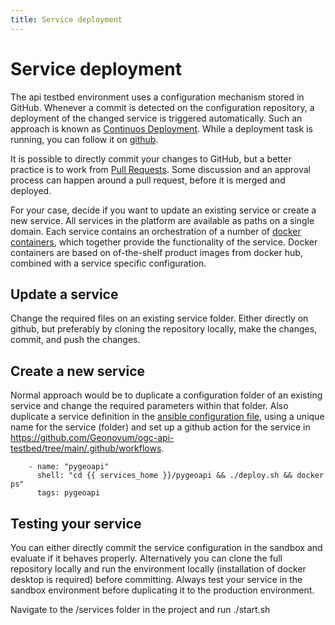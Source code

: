 ```yaml
---
title: Service deployment
---
```


# Service deployment

The api testbed environment uses a configuration mechanism stored in GitHub. Whenever a commit is detected on the configuration repository, a deployment of the changed service is triggered automatically. Such an approach is known as [Continuos Deployment](https://en.wikipedia.org/wiki/Continuous_deployment). While a deployment task is running, you can follow it on [github](https://github.com/Geonovum/ogc-api-testbed/actions).

It is possible to directly commit your changes to GitHub, but a better practice is to work from [Pull Requests](https://en.wikipedia.org/wiki/Distributed_version_control#Pull_requests). Some discussion and an approval process can happen around a pull request, before it is merged and deployed.

For your case, decide if you want to update an existing service or create a new service. All services in the platform are available as paths on a single domain. Each service contains an orchestration of a number of [docker containers](https://en.wikipedia.org/wiki/Docker_(software)), which together provide the functionality of the service. Docker containers are based on of-the-shelf product images from docker hub, combined with a service specific configuration.

## Update a service

Change the required files on an existing service folder. Either directly on github, but preferably by cloning the repository locally, make the changes, commit, and push the changes.

## Create a new service

Normal approach would be to duplicate a configuration folder of an existing service and change the required parameters within that folder. Also duplicate a service definition in the [ansible configuration file](https://github.com/Geonovum/ogc-api-testbed/blob/main/ansible/deploy.yml), using a unique name for the service (folder) and set up a github action for the service in https://github.com/Geonovum/ogc-api-testbed/tree/main/.github/workflows.

```
    - name: "pygeoapi"
      shell: "cd {{ services_home }}/pygeoapi && ./deploy.sh && docker ps"
      tags: pygeoapi
```

## Testing your service

You can either directly commit the service configuration in the sandbox and evaluate if it behaves properly. Alternatively you can clone the full repository locally and run the environment locally (installation of docker desktop is required) before committing. Always test your service in the sandbox environment before duplicating it to the production environment.

Navigate to the /services folder in the project and run ./start.sh